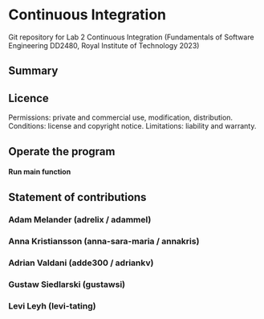 # Continuous Integration 
Git repository for Lab 2 Continuous Integration (Fundamentals of Software Engineering DD2480, Royal Institute of Technology 2023) 

## Summary 

## Licence
Permissions: private and commercial use, modification, distribution.
Conditions: license and copyright notice. 
Limitations: liability and warranty.

## Operate the program
#### Run main function

## Statement of contributions

### Adam Melander (adrelix / adammel)

### Anna Kristiansson (anna-sara-maria / annakris) 
 
### Adrian Valdani (adde300 / adriankv)

### Gustaw Siedlarski (gustawsi)

### Levi Leyh (levi-tating)

 
 

